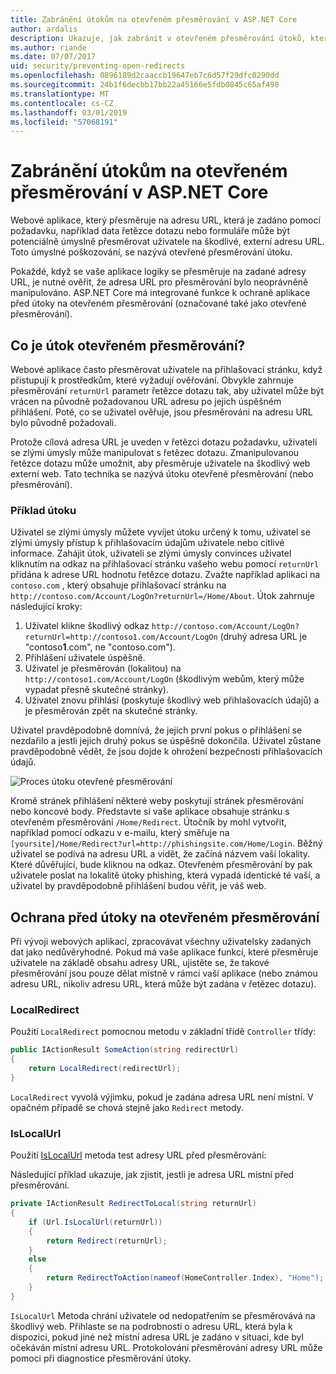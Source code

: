 ```yaml
---
title: Zabránění útokům na otevřeném přesměrování v ASP.NET Core
author: ardalis
description: Ukazuje, jak zabránit v otevřeném přesměrování útoků, které aplikace ASP.NET Core
ms.author: riande
ms.date: 07/07/2017
uid: security/preventing-open-redirects
ms.openlocfilehash: 0896189d2caaccb19647eb7c6d57f29dfc0290dd
ms.sourcegitcommit: 24b1f6decbb17bb22a45166e5fdb0845c65af498
ms.translationtype: MT
ms.contentlocale: cs-CZ
ms.lasthandoff: 03/01/2019
ms.locfileid: "57068191"
---
```

# <a name="prevent-open-redirect-attacks-in-aspnet-core"></a>Zabránění útokům na otevřeném přesměrování v ASP.NET Core

Webové aplikace, který přesměruje na adresu URL, která je zadáno pomocí požadavku, například data řetězce dotazu nebo formuláře může být potenciálně úmyslně přesměrovat uživatele na škodlivé, externí adresu URL. Toto úmyslné poškozování, se nazývá otevřené přesměrování útoku.

Pokaždé, když se vaše aplikace logiky se přesměruje na zadané adresy URL, je nutné ověřit, že adresa URL pro přesměrování bylo neoprávněně manipulováno. ASP.NET Core má integrované funkce k ochraně aplikace před útoky na otevřeném přesměrování (označované také jako otevřené přesměrování).

## <a name="what-is-an-open-redirect-attack"></a>Co je útok otevřeném přesměrování?

Webové aplikace často přesměrovat uživatele na přihlašovací stránku, když přistupují k prostředkům, které vyžadují ověřování. Obvykle zahrnuje přesměrování `returnUrl` parametr řetězce dotazu tak, aby uživatel může být vrácen na původně požadovanou URL adresu po jejich úspěšném přihlášení. Poté, co se uživatel ověřuje, jsou přesměrováni na adresu URL bylo původně požadovali.

Protože cílová adresa URL je uveden v řetězci dotazu požadavku, uživateli se zlými úmysly může manipulovat s řetězec dotazu. Zmanipulovanou řetězce dotazu může umožnit, aby přesměruje uživatele na škodlivý web externí web. Tato technika se nazývá útoku otevřené přesměrování (nebo přesměrování).

### <a name="an-example-attack"></a>Příklad útoku

Uživatel se zlými úmysly můžete vyvíjet útoku určený k tomu, uživatel se zlými úmysly přístup k přihlašovacím údajům uživatele nebo citlivé informace. Zahájit útok, uživateli se zlými úmysly convinces uživatel kliknutím na odkaz na přihlašovací stránku vašeho webu pomocí `returnUrl` přidána k adrese URL hodnotu řetězce dotazu. Zvažte například aplikaci na `contoso.com` , který obsahuje přihlašovací stránku na `http://contoso.com/Account/LogOn?returnUrl=/Home/About`. Útok zahrnuje následující kroky:

1. Uživatel klikne škodlivý odkaz `http://contoso.com/Account/LogOn?returnUrl=http://contoso1.com/Account/LogOn` (druhý adresa URL je "contoso**1**.com", ne "contoso.com").
2. Přihlášení uživatele úspěšně.
3. Uživatel je přesměrován (lokalitou) na `http://contoso1.com/Account/LogOn` (škodlivým webům, který může vypadat přesně skutečné stránky).
4. Uživatel znovu přihlásí (poskytuje škodlivý web přihlašovacích údajů) a je přesměrován zpět na skutečné stránky.

Uživatel pravděpodobně domnívá, že jejich první pokus o přihlášení se nezdařilo a jestli jejich druhý pokus se úspěšně dokončila. Uživatel zůstane pravděpodobně vědět, že jsou dojde k ohrožení bezpečnosti přihlašovacích údajů.

![Proces útoku otevřené přesměrování](preventing-open-redirects/_static/open-redirection-attack-process.png)

Kromě stránek přihlášení některé weby poskytují stránek přesměrování nebo koncové body. Představte si vaše aplikace obsahuje stránku s otevřeném přesměrování `/Home/Redirect`. Útočník by mohl vytvořit, například pomocí odkazu v e-mailu, který směřuje na `[yoursite]/Home/Redirect?url=http://phishingsite.com/Home/Login`. Běžný uživatel se podívá na adresu URL a vidět, že začíná názvem vaší lokality. Které důvěřující, bude kliknou na odkaz. Otevřeném přesměrování by pak uživatele poslat na lokalitě útoky phishing, která vypadá identické té vaší, a uživatel by pravděpodobně přihlášení budou věřit, je váš web.

## <a name="protecting-against-open-redirect-attacks"></a>Ochrana před útoky na otevřeném přesměrování

Při vývoji webových aplikací, zpracovávat všechny uživatelsky zadaných dat jako nedůvěryhodné. Pokud má vaše aplikace funkcí, které přesměruje uživatele na základě obsahu adresy URL, ujistěte se, že takové přesměrování jsou pouze dělat místně v rámci vaší aplikace (nebo známou adresu URL, nikoliv adresu URL, která může být zadána v řetězec dotazu).

### <a name="localredirect"></a>LocalRedirect

Použití `LocalRedirect` pomocnou metodu v základní třídě `Controller` třídy:

```csharp
public IActionResult SomeAction(string redirectUrl)
{
    return LocalRedirect(redirectUrl);
}
```

`LocalRedirect` vyvolá výjimku, pokud je zadána adresa URL není místní. V opačném případě se chová stejně jako `Redirect` metody.

### <a name="islocalurl"></a>IsLocalUrl

Použití [IsLocalUrl](/dotnet/api/Microsoft.AspNetCore.Mvc.IUrlHelper?view=aspnetcore-2.0#Microsoft_AspNetCore_Mvc_IUrlHelper_IsLocalUrl_System_String_) metoda test adresy URL před přesměrování:

Následující příklad ukazuje, jak zjistit, jestli je adresa URL místní před přesměrování.

```csharp
private IActionResult RedirectToLocal(string returnUrl)
{
    if (Url.IsLocalUrl(returnUrl))
    {
        return Redirect(returnUrl);
    }
    else
    {
        return RedirectToAction(nameof(HomeController.Index), "Home");
    }
}
```

`IsLocalUrl` Metoda chrání uživatele od nedopatřením se přesměrovává na škodlivý web. Přihlaste se na podrobnosti o adresu URL, která byla k dispozici, pokud jiné než místní adresa URL je zadáno v situaci, kde byl očekáván místní adresu URL. Protokolování přesměrování adresy URL může pomoci při diagnostice přesměrování útoky.
